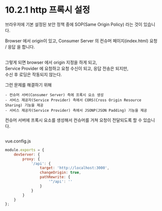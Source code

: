 # 10.2.1 http 프록시 설정

브라우저에 기본 설정된 보안 정책 중에 SOP(Same Origin Policy) 라는 것이 있습니다.
<br>

Browser 에서 origin이 있고, Consumer Server 의 컨슈머 페이지(index.html) 요청 / 응답 을 합니다.

<br>
그렇게 되면 browser 에서 origin 지정을 하게 되고,

<br>
Service Provider 에 요청하고 요청 수신이 되고,
응답 전송은 되지만,

<br>
수신 후 로딩은 작동되지 않는다.

그런 문제를 해결하기 위해

```
- 컨슈머 서버(Consumer Server) 측에 프록시 요소 생성
- 서비스 제공자(Service Provider) 측에서 CORS(Cross Origin Resource Sharing) 기능을 제공
- 서비스 제공자(Service Provider) 측에서 JSONP(JSON Padding) 기능을 제공
```

컨슈머 서버에 프록시 요소를 생성해서 컨슈머를 거쳐 요청이 전달되도록 할 수 있습니다.

<br>
vue.config.js

```javascript
module.exports = {
    devServer: {
        proxy: {
            '/api': {
                target: 'http://localhost:3000',
                changeOrigin: true,
                pathRewrite: {
                    '^/api': ''
                }
            }
        }
    }
};

```

